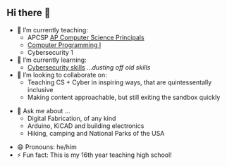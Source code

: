 ## Hi there 👋

<!--
**RiceC-at-MasonHS/RiceC-at-MasonHS** is a ✨ _special_ ✨ repository because its `README.md` (this file) appears on your GitHub profile.

Here are some ideas to get you started:
-->
- 🔭 I’m currently teaching:
    - APCSP [AP Computer Science Principals](https://apcentral.collegeboard.org/courses/ap-computer-science-principles/course)
    - [Computer Programming I](https://docs.google.com/document/d/1pDfwKi0PS9Tk1ORPs0IGrZOiXV3v4Qt94Xaxe_Ijss4/edit#heading=h.3tdxmlmjuufh)
    - Cybersecurity 1
- 🌱 I’m currently learning: 
    - [Cybersecurity skills](https://cyber.org/) ...*dusting off old skills*
- 👯 I’m looking to collaborate on: 
    - Teaching CS + Cyber in inspiring ways, that are quintessentally inclusive
    - Making content approachable, but still exiting the sandbox quickly
<!-- - 🤔 I’m looking for help with ... -->
- 💬 Ask me about ...
    - Digital Fabrication, of any kind
    - Arduino, KiCAD and building electronics
    - Hiking, camping and National Parks of the USA
<!-- - 📫 How to reach me:  -->
- 😄 Pronouns: he/him
- ⚡ Fun fact: This is my 16th year teaching high school!
